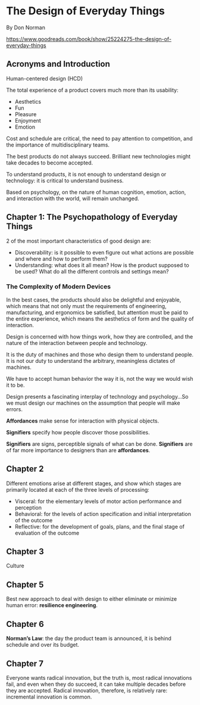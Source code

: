 # The Design of Everyday Things

By Don Norman

https://www.goodreads.com/book/show/25224275-the-design-of-everyday-things

## Acronyms and Introduction

Human-centered design (HCD)

The total experience of a product covers much more than its usability:

- Aesthetics
- Fun
- Pleasure
- Enjoyment
- Emotion

Cost and schedule are critical, the need to pay attention to competition, and the importance of multidisciplinary teams.

The best products do not always succeed. Brilliant new technologies might take decades to become accepted.

To understand products, it is not enough to understand design or technology: it is critical to understand business.

Based on psychology, on the nature of human cognition, emotion, action, and interaction with the world, will remain unchanged.

## Chapter 1: The Psychopathology of Everyday Things

2 of the most important characteristics of good design are:

- Discoverability: is it possible to even figure out what actions are possible and where and how to perform them?
- Understanding: what does it all mean? How is the product supposed to be used? What do all the different controls and settings mean?

### The Complexity of Modern Devices

In the best cases, the products should also be delightful and enjoyable, which means that not only must the requirements of engineering, manufacturing, and ergonomics be satisfied, but attention must be paid to the entire experience, which means the aesthetics of form and the quality of interaction.

Design is concerned with how things work, how they are controlled, and the nature of the interaction between people and technology.

It is the duty of machines and those who design them to understand people. It is not our duty to understand the arbitrary, meaningless dictates of machines.

We have to accept human behavior the way it is, not the way we would wish it to be.

Design presents a fascinating interplay of technology and psychology…So we must design our machines on the assumption that people will make errors.

**Affordances** make sense for interaction with physical objects.

**Signifiers** specify how people discover those possibilities.

**Signifiers** are signs, perceptible signals of what can be done. **Signifiers** are of far more importance to designers than are **affordances**.

## Chapter 2

Different emotions arise at different stages, and show which stages are primarily located at each of the three levels of processing:

- Visceral: for the elementary levels of motor action performance and perception
- Behavioral: for the levels of action specification and initial interpretation of the outcome
- Reflective: for the development of goals, plans, and the final stage of evaluation of the outcome

## Chapter 3

Culture

## Chapter 5

Best new approach to deal with design to either eliminate or minimize human error: **resilience engineering**.

## Chapter 6

**Norman’s Law**: the day the product team is announced, it is behind schedule and over its budget.

## Chapter 7

Everyone wants radical innovation, but the truth is, most radical innovations fail, and even when they do succeed, it can take multiple decades before they are accepted. Radical innovation, therefore, is relatively rare: incremental innovation is common.
